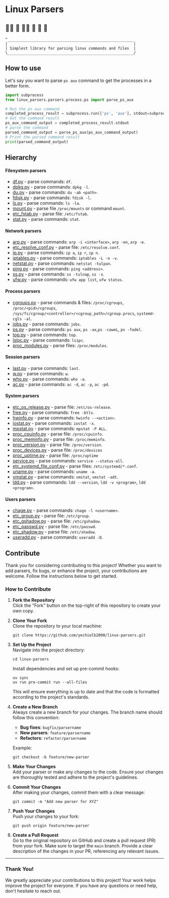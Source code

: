 # Linux Parsers

## 🤵‍♂️ 🐧 🤵‍♀️ 🐧 🤵 🐧

    ^________________________________________________________
    |                                                        |
    | Simplest library for parsing linux commands and files  |
    \________________________________________________________/

## How to use

Let's say you want to parse `ps aux` command to get the processes in a better form.

```python
import subprocess
from linux_parsers.parsers.process.ps import parse_ps_aux

# Run the ps aux command
completed_process_result = subprocess.run(['ps', 'aux'], stdout=subprocess.PIPE, stderr=subprocess.PIPE, text=True)
# Get the command result
ps_aux_command_output = completed_process_result.stdout
# parse the command
parsed_command_output = parse_ps_aux(ps_aux_command_output)
# Print the parsed command result
print(parsed_command_output)
```

## Hierarchy

#### Filesystem parsers

- [df.py](linux_parsers/parsers/filesystem/df.py) - parse commands: `df`.
- [dpkg.py](linux_parsers/parsers/filesystem/dpkg.py) - parse commands: `dpkg -l`.
- [du.py](linux_parsers/parsers/filesystem/du.py) - parse commands: `du -ab <path>`.
- [fdisk.py](linux_parsers/parsers/filesystem/fdisk.py) - parse commands: `fdisk -l`.
- [ls.py](linux_parsers/parsers/filesystem/ls.py) - parse commands: `ls -la`.
- [mount.py](linux_parsers/parsers/filesystem/mount.py) - parse file `/proc/mounts` or command `mount`.
- [etc_fstab.py](linux_parsers/parsers/filesystem/etc_fstab.py) - parse file: `/etc/fstab`.
- [stat.py](linux_parsers/parsers/filesystem/stat.py) - parse commands: `stat`.

#### Network parsers

- [arp.py](linux_parsers/parsers/network/arp.py) - parse commands: `arp -i <interface>`, `arp -en`, `arp -e`.
- [etc_resolve_conf.py](linux_parsers/parsers/network/etc_resolve_conf.py) - parse file: `/etc/resolve.conf`.
- [ip.py](linux_parsers/parsers/network/ip.py) - parse commands: `ip a`, `ip r`, `ip n`.
- [iptables.py](linux_parsers/parsers/network/iptables.py) - parse commands: `iptables -L -n -v`.
- [netstat.py](linux_parsers/parsers/network/netstat.py) - parse commands: `netstat -tulpan`.
- [ping.py](linux_parsers/parsers/network/ping.py) - parse commands: `ping <address>`.
- [ss.py](linux_parsers/parsers/network/ss.py) - parse commands: `ss -tulnap`, `ss -s`.
- [ufw.py](linux_parsers/parsers/network/ufw.py) - parse commands: `ufw app list`, `ufw status`.

#### Process parsers

- [cgroups.py](linux_parsers/parsers/process/cgroups.py) - parse commands & files: `/proc/cgroups`,
  `/proc/<pid>/cgroups`,
  `/sys/fs/cgroup/<controller>/<cgroup_path>/cgroup.procs`, `systemd-cgls -al`.
- [jobs.py](linux_parsers/parsers/process/jobs.py) - parse commands: `jobs`.
- [ps.py](linux_parsers/parsers/process/ps.py) - parse commands: `ps aux`, `ps -ax`,`ps -caweL`, `ps -fadel`.
- [top.py](linux_parsers/parsers/process/top.py) - parse commands: `top`.
- [lsipc.py](linux_parsers/parsers/process/lsipc.py) - parse commands: `lsipc`.
- [proc_modules.py](linux_parsers/parsers/process/proc_modules.py) - parse files: `/proc/modules`.

#### Session parsers

- [last.py](linux_parsers/parsers/session/last.py) - parse commands: `last`.
- [w.py](linux_parsers/parsers/session/w.py) - parse commands: `w`.
- [who.py](linux_parsers/parsers/session/who.py) - parse commands: `who -a`.
- [ac.py](linux_parsers/parsers/session/ac.py) - parse commands: `ac -d`, `ac -p`, `ac -pd`.

#### System parsers

- [etc_os_release.py](linux_parsers/parsers/system/etc_os_release.py) - parse file: `/etc/os-release`.
- [free.py](linux_parsers/parsers/system/free.py) - parse commands: `free -btlv`.
- [hwinfo.py](linux_parsers/parsers/system/hwinfo.py) - parse commands: `hwinfo --<action>`.
- [iostat.py](linux_parsers/parsers/system/iostat.py) - parse commands: `iostat -x`.
- [mpstat.py](linux_parsers/parsers/system/mpstat.py) - parse commands: `mpstat -P ALL`.
- [proc_cpuinfo.py](linux_parsers/parsers/system/proc_cpuinfo.py) - parse file: `/proc/cpuinfo`.
- [proc_meminfo.py](linux_parsers/parsers/system/proc_meminfo.py) - parse file: `/proc/meminfo`.
- [proc_version.py](linux_parsers/parsers/system/proc_version.py) - parse file: `/proc/version`.
- [proc_devices.py](linux_parsers/parsers/system/proc_devices.py) - parse file: `/proc/devices`
- [proc_uptime.py](linux_parsers/parsers/system/proc_uptime.py) - parse file: `/proc/uptime`
- [service.py](linux_parsers/parsers/system/service.py) - parse commands: `service --status-all`.
- [etc_systemd_file_conf.py](linux_parsers/parsers/system/etc_systemd_file_conf.py) - parse files:
  `/etc/systemd/*.conf`.
- [uname.py](linux_parsers/parsers/system/uname.py) - parse commands: `uname -a`.
- [vmstat.py](linux_parsers/parsers/system/vmstat.py) - parse commands: `vmstat`, `vmstat -adt`.
- [ldd.py](linux_parsers/parsers/system/ldd.py) - parse commands: `ldd --version`, `ldd -v <program>`, `ldd <program>`.

#### Users parsers

- [chage.py](linux_parsers/parsers/users/chage.py) - parse commands: `chage -l <username>`.
- [etc_group.py](linux_parsers/parsers/users/etc_group.py) - parse file: `/etc/group`.
- [etc_gshadow.py](linux_parsers/parsers/users/etc_gshadow.py) - parse file: `/etc/gshadow`.
- [etc_passwd.py](linux_parsers/parsers/users/etc_passwd.py) - parse file: `/etc/passwd`.
- [etc_shadow.py](linux_parsers/parsers/users/etc_shadow.py) - parse file: `/etc/shadow`.
- [useradd.py](linux_parsers/parsers/users/useradd.py) - parse commands: `useradd -D`.

## Contribute

Thank you for considering contributing to this project! Whether you want to add parsers, fix bugs, or enhance the
project, your contributions are welcome. Follow the instructions below to get started.

### How to Contribute

1. **Fork the Repository**  
   Click the "Fork" button on the top-right of this repository to create your own copy.

2. **Clone Your Fork**  
   Clone the repository to your local machine:
   ```shell
   git clone https://github.com/yechielb2000/linux-parsers.git
   ```

3. **Set Up the Project**  
   Navigate into the project directory:
   ```shell
   cd linux-parsers
   ```

   Install dependencies and set up pre-commit hooks:
   ```shell
   uv sync
   uv run pre-commit run --all-files
   ```

   This will ensure everything is up to date and that the code is formatted according to the project's standards.

4. **Create a New Branch**  
   Always create a new branch for your changes. The branch name should follow this convention:
    - **Bug fixes**: `bugfix/parsername`
    - **New parsers**: `feature/parsername`
    - **Refactors**: `refactor/parsername`

   Example:
   ```shell
   git checkout -b feature/new-parser
   ```

5. **Make Your Changes**  
   Add your parser or make any changes to the code. Ensure your changes are thoroughly tested and adhere to the
   project's guidelines.

6. **Commit Your Changes**  
   After making your changes, commit them with a clear message:
   ```shell
   git commit -m "Add new parser for XYZ"
   ```

7. **Push Your Changes**  
   Push your changes to your fork:
   ```shell
   git push origin feature/new-parser
   ```

8. **Create a Pull Request**  
   Go to the original repository on GitHub and create a pull request (PR) from your fork. Make sure to target the `main`
   branch. Provide a clear description of the changes in your PR, referencing any relevant issues.

---

### Thank You!

We greatly appreciate your contributions to this project! Your work helps improve the project for everyone. If you have
any questions or need help, don't hesitate to reach out.
